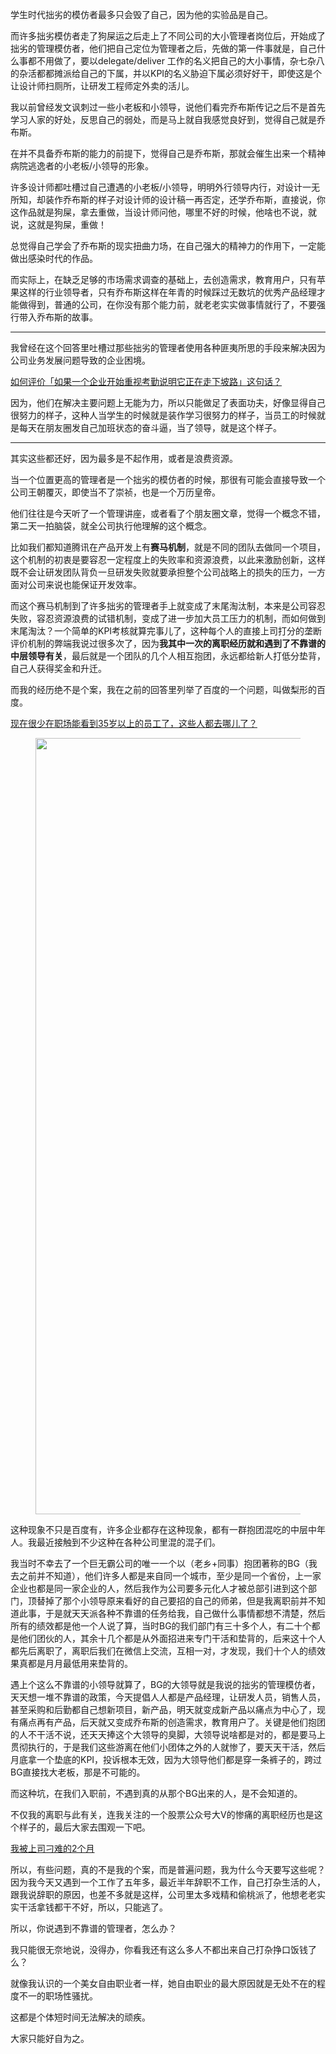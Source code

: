 <p>学生时代拙劣的模仿者最多只会毁了自己，因为他的实验品是自己。</p><p>而许多拙劣模仿者走了狗屎运之后走上了不同公司的大小管理者岗位后，开始成了拙劣的管理模仿者，他们把自己定位为管理者之后，先做的第一件事就是，自己什么事都不用做了，要以delegate/deliver 工作的名义把自己的大小事情，杂七杂八的杂活都都摊派给自己的下属，并以KPI的名义胁迫下属必须好好干，即使这是个让设计师扫厕所，让研发工程师定外卖的活儿。</p><p>我以前曾经发文讽刺过一些小老板和小领导，说他们看完乔布斯传记之后不是首先学习人家的好处，反思自己的弱处，而是马上就自我感觉良好到，觉得自己就是乔布斯。</p><p>在并不具备乔布斯的能力的前提下，觉得自己是乔布斯，那就会催生出来一个精神病院逃逸者的小老板/小领导的形象。</p><p>许多设计师都吐槽过自己遭遇的小老板/小领导，明明外行领导内行，对设计一无所知，却装作乔布斯的样子对设计师的设计稿一再否定，还学乔布斯，直接说，你这作品就是狗屎，拿去重做，当设计师问他，哪里不好的时候，他啥也不说，就说，这就是狗屎，重做！</p><p>总觉得自己学会了乔布斯的现实扭曲力场，在自己强大的精神力的作用下，一定能做出感染时代的作品。</p><p>而实际上，在缺乏足够的市场需求调查的基础上，去创造需求，教育用户，只有苹果这样的行业领导者，只有乔布斯这样在年青的时候踩过无数坑的优秀产品经理才能做得到，普通的公司，在你没有那个能力前，就老老实实做事情就行了，不要强行带入乔布斯的故事。</p><hr/><p>我曾经在这个回答里吐槽过那些拙劣的管理者使用各种匪夷所思的手段来解决因为公司业务发展问题导致的企业困境。</p><a href="https://www.zhihu.com/question/287096370/answer/453340887" data-draft-node="block" data-draft-type="link-card" class="internal">如何评价「如果一个企业开始重视考勤说明它正在走下坡路」这句话？</a><p>因为，他们在解决主要问题上无能为力，所以只能做足了表面功夫，好像显得自己很努力的样子，这种人当学生的时候就是装作学习很努力的样子，当员工的时候就是每天在朋友圈发自己加班状态的奋斗逼，当了领导，就是这个样子。</p><hr/><p>其实这些都还好，因为最多是不起作用，或者是浪费资源。</p><p>当一个位置更高的管理者是一个拙劣的模仿者的时候，那很有可能会直接导致一个公司王朝覆灭，即使当不了崇祯，也是一个万历皇帝。</p><p>他们往往是今天听了一个管理讲座，或者看了个朋友圈文章，觉得一个概念不错，第二天一拍脑袋，就全公司执行他理解的这个概念。</p><p>比如我们都知道腾讯在产品开发上有<b>赛马机制</b>，就是不同的团队去做同一个项目，这个机制的初衷是要容忍一定程度上的失败率和资源浪费，以此来激励创新，这样既不会让研发团队背负一旦研发失败就要承担整个公司战略上的损失的压力，一方面对公司来说也能保证开发效率。</p><p>而这个赛马机制到了许多拙劣的管理者手上就变成了末尾淘汰制，本来是公司容忍失败，容忍资源浪费的试错机制，变成了进一步加大员工压力的机制，而如何做到末尾淘汰？一个简单的KPI考核就算完事儿了，这种每个人的直接上司打分的垄断评价机制的弊端我说过很多次了，因为<b>我其中一次的离职经历就和遇到了不靠谱的中层领导有关</b>，最后就是一个团队的几个人相互抱团，永远都给新人打低分垫背，自己人获得奖金和升迁。</p><p>而我的经历绝不是个案，我在之前的回答里列举了百度的一个问题，叫做梨形的百度。</p><a href="https://www.zhihu.com/question/58024668/answer/471176776" data-draft-node="block" data-draft-type="link-card" class="internal">现在很少在职场能看到35岁以上的员工了，这些人都去哪儿了？</a><figure data-size="normal"><img src="https://pic4.zhimg.com/v2-b752861e132bbf959df566cbdf675a0b_b.jpg" data-caption="" data-size="normal" data-rawwidth="1242" data-rawheight="1999" class="origin_image zh-lightbox-thumb" width="1242" data-original="https://pic4.zhimg.com/v2-b752861e132bbf959df566cbdf675a0b_r.jpg"/></figure><p>这种现象不只是百度有，许多企业都存在这种现象，都有一群抱团混吃的中层中年人。我最近接触到不少这种在各种公司里混的混子们。</p><p>我当时不幸去了一个巨无霸公司的唯一一个以（老乡+同事）抱团著称的BG（我去之前并不知道），他们许多人都是来自同一个城市，至少是同一个省份，上一家企业也都是同一家企业的人，然后我作为公司要多元化人才被总部引进到这个部门，顶替掉了那个小领导原来看好的自己要招的自己的师弟，但是我离职前并不知道此事，于是就天天派各种不靠谱的任务给我，自己做什么事情都想不清楚，然后所有的绩效都是他一个人说了算，当时BG的我们部门有三十多个人，有二十个都是他们团伙的人，其余十几个都是从外面招进来专门干活和垫背的，后来这十个人都先后离职了，离职后我们在微信上交流，互相一对，才发现，我们十个人的绩效果真都是月月最低用来垫背的。</p><p>遇上个这么不靠谱的小领导就算了，BG的大领导就是我说的拙劣的管理模仿者，天天想一堆不靠谱的政策，今天提倡人人都是产品经理，让研发人员，销售人员，甚至采购和后勤都自己想新项目，新产品，明天就变成新产品以痛点为中心了，现有痛点再有产品，后天就又变成乔布斯的创造需求，教育用户了。关键是他们抱团的人不干活不说，还天天捧这个大领导的臭脚，大领导说啥都是对的，都是要马上贯彻执行的，于是我们这些游离在他们小团体之外的人就惨了，要天天干活，然后月底拿一个垫底的KPI，投诉根本无效，因为大领导他们都是穿一条裤子的，跨过BG直接找大老板，那是不可能的。</p><p>而这种坑，在我们入职前，不遇到真的从那个BG出来的人，是不会知道的。</p><p>不仅我的离职与此有关，连我关注的一个股票公众号大V的惨痛的离职经历也是这个样子的，最后大家去围观一下吧。</p><a href="https://link.zhihu.com/?target=https%3A//mp.weixin.qq.com/s/U7zqdyOBYcEFvh_56REWNA" data-draft-node="block" data-draft-type="link-card" data-image="https://pic1.zhimg.com/v2-90d825098a11a97f05091ede15ed8194_180x120.jpg" data-image-width="484" data-image-height="206" class=" wrap external" target="_blank" rel="nofollow noreferrer">我被上司刁难的2个月</a><p>所以，有些问题，真的不是我的个案，而是普遍问题，我为什么今天要写这些呢？因为我今天又遇到一个工作了五年多，最近半年辞职不工作，自己打杂生活的人，跟我说辞职的原因，也差不多就是这样，公司里太多戏精和偷桃派了，他想老老实实干活拿钱都干不好，所以，只能逃了。</p><p>所以，你说遇到不靠谱的管理者，怎么办？</p><p>我只能很无奈地说，没得办，你看我还有这么多人不都出来自己打杂挣口饭钱了么？</p><p>就像我认识的一个美女自由职业者一样，她自由职业的最大原因就是无处不在的程度不一的职场性骚扰。</p><p>这都是个体短时间无法解决的顽疾。</p><p>大家只能好自为之。</p><p></p>